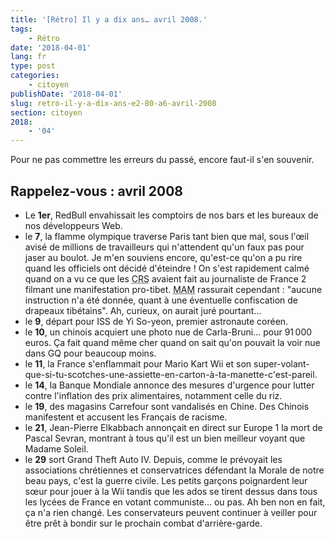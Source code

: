 ```yaml
---
title: '[Rétro] Il y a dix ans… avril 2008.'
tags:
    - Rétro
date: '2018-04-01'
lang: fr
type: post
categories:
    - citoyen
publishDate: '2018-04-01'
slug: retro-il-y-a-dix-ans-e2-80-a6-avril-2008
section: citoyen
2018:
    - '04'
---
```


Pour ne pas commettre les erreurs du passé, encore faut-il s'en souvenir.

<!--more-->

## Rappelez-vous : avril 2008

*   Le **1er**, RedBull envahissait les comptoirs de nos bars et les bureaux de nos développeurs Web.
*   le **7**, la flamme olympique traverse Paris tant bien que mal, sous l'œil avisé de millions de travailleurs qui n'attendent qu'un faux pas pour jaser au boulot. Je m'en souviens encore, qu'est-ce qu'on a pu rire quand les officiels ont décidé d'éteindre&nbsp;! On s'est rapidement calmé quand on a vu ce que les <abbr title="Compagnies Républicaines de Sécurité">CRS</abbr> avaient fait au journaliste de France 2 filmant une manifestation pro-tibet. <abbr title="Michelle Alliot-Marie">MAM</abbr> rassurait cependant&nbsp;: "aucune instruction n'a été donnée, quant à une éventuelle confiscation de drapeaux tibétains". Ah, curieux, on aurait juré pourtant…
*   le **9**, départ pour ISS de Yi So-yeon, premier astronaute coréen.
*   le **10**, un chinois acquiert une photo nue de Carla-Bruni… pour 91&#8239;000 euros. Ça fait quand même cher quand on sait qu'on pouvait la voir nue dans GQ pour beaucoup moins.
*   le **11**, la France s'enflammait pour Mario Kart Wii et son super-volant-que-si-tu-scotches-une-assiette-en-carton-à-ta-manette-c'est-pareil.
*   le **14**, la Banque Mondiale annonce des mesures d'urgence pour lutter contre l'inflation des prix alimentaires, notamment celle du riz.
*   le **19**, des magasins Carrefour sont vandalisés en Chine. Des Chinois manifestent et accusent les Français de racisme.
*   le **21**, Jean-Pierre Elkabbach annonçait en direct sur Europe 1 la mort de Pascal Sevran, montrant à tous qu'il est un bien meilleur voyant que Madame Soleil.
*   le **29** sort Grand Theft Auto IV. Depuis, comme le prévoyait les associations chrétiennes et conservatrices défendant la Morale de notre beau pays, c'est la guerre civile. Les petits garçons poignardent leur sœur pour jouer à la Wii tandis que les ados se tirent dessus dans tous les lycées de France en votant communiste… ou pas. Ah ben non en fait, ça n'a rien changé. Les conservateurs peuvent continuer à veiller pour être prêt à bondir sur le prochain combat d'arrière-garde.